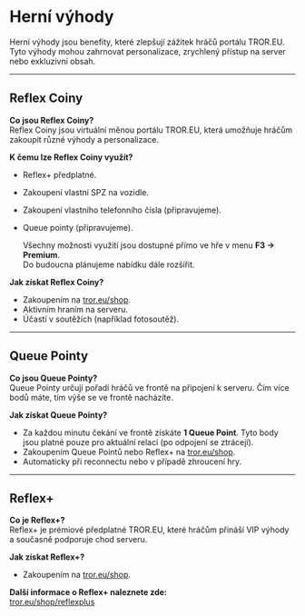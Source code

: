 # Herní výhody
Herní výhody jsou benefity, které zlepšují zážitek hráčů portálu TROR.EU. Tyto výhody mohou zahrnovat personalizace, zrychlený přístup na server nebo exkluzivní obsah.

---

## Reflex Coiny

**Co jsou Reflex Coiny?**  
 Reflex Coiny jsou virtuální měnou portálu TROR.EU, která umožňuje hráčům zakoupit různé výhody a personalizace.

**K čemu lze Reflex Coiny využít?**
* Reflex+ předplatné.
* Zakoupení vlastní SPZ na vozidle.
* Zakoupení vlastního telefonního čísla (připravujeme).  
* Queue pointy (připravujeme).

   Všechny možnosti využití jsou dostupné přímo ve hře v menu **F3 → Premium**.  
   Do budoucna plánujeme nabídku dále rozšířit.

**Jak získat Reflex Coiny?**
* Zakoupením na [tror.eu/shop](https://tror.eu/shop).  
* Aktivním hraním na serveru.  
* Účastí v soutěžích (například fotosoutěž).

---

## **Queue Pointy**

**Co jsou Queue Pointy?**  
 Queue Pointy určují pořadí hráčů ve frontě na připojení k serveru. Čím více bodů máte, tím výše se ve frontě nacházíte.

**Jak získat Queue Pointy?**

* Za každou minutu čekání ve frontě získáte **1 Queue Point**. Tyto body jsou platné pouze pro aktuální relaci (po odpojení se ztrácejí).  
* Zakoupením Queue Pointů nebo Reflex+ na [tror.eu/shop](https://tror.eu/shop).  
* Automaticky při reconnectu nebo v případě zhroucení hry.
  
---

## Reflex+

**Co je Reflex+?**  
Reflex+ je prémiové předplatné TROR.EU, které hráčům přináší VIP výhody a současně podporuje chod serveru.

**Jak získat Reflex+?**  
 * Zakoupením na [tror.eu/shop](https://tror.eu/shop).

**Další informace o Reflex+ naleznete zde:**  
 [tror.eu/shop/reflexplus](https://tror.eu/shop/reflexplus)

